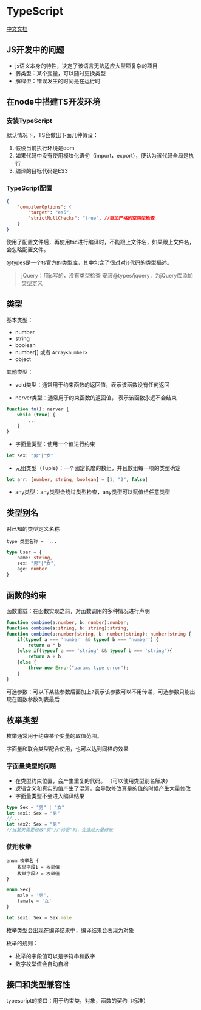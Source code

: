 # TypeScript

[中文文档](https://www.tslang.cn/docs/home.html)

## JS开发中的问题

- js语义本身的特性，决定了该语言无法适应大型项复杂的项目
- 弱类型：某个变量，可以随时更换类型
- 解释型：错误发生的时间是在运行时

## 在node中搭建TS开发环境

### 安装TypeScript

默认情况下，TS会做出下面几种假设：

1. 假设当前执行环境是dom
2. 如果代码中没有使用模块化语句（import，export），便认为该代码全局是执行
3. 编译的目标代码是ES3

### TypeScript配置

```json
{
    "compilerOptions": {
        "target": "es5",
        "strictNullChecks": "true", //更加严格的空类型检查
    }
}
```

使用了配置文件后，再使用tsc进行编译时，不能跟上文件名，如果跟上文件名，会忽略配置文件。

@types是一个ts官方的类型库，其中包含了很对对js代码的类型描述。

>jQuery：用js写的，没有类型检查
>安装@types/jquery，为jQuery库添加类型定义

## 类型

基本类型：

- number
- string
- boolean
- number[] 或者 `Array<number>`
- object

其他类型：

- void类型：通常用于约束函数的返回值，表示该函数没有任何返回

- nerver类型：通常用于约束函数的返回值， 表示该函数永远不会结束

```ts
function fn(): nerver {
    while (true) {
        ...
    }
}
```

- 字面量类型：使用一个值进行约束

```ts
let sex: "男"|"女"
```

- 元组类型（Tuple）：一个固定长度的数组，并且数组每一项的类型确定

```ts
let arr: [number, string, boolean] = [1, "2", false]
```

- any类型：any类型会绕过类型检查，any类型可以赋值给任意类型

## 类型别名

对已知的类型定义名称

`type 类型名称 =  ...`

```ts
type User = {
    name: string,
    sex: "男"|"女",
    age: number
}
```

## 函数的约束

函数重载：在函数实现之前，对函数调用的多种情况进行声明

```TypeScript
function combine(a:number, b: number):number;
function combine(a:string, b: string):string;
function combine(a:number|string, b: number|string): number|string {
    if(typeof a === 'number' && typeof b === 'number') {
        return a * b
    }else if(typeof a === 'string' && typeof b === 'string'){
        return a + b
    }else {
        throw new Error("params type error");
    }
}
```

可选参数：可以下某些参数后面加上`?`表示该参数可以不用传递，可选参数只能出现在函数参数列表最后

## 枚举类型

枚举通常用于约束某个变量的取值范围。

字面量和联合类型配合使用，也可以达到同样的效果

### 字面量类型的问题

- 在类型约束位置，会产生重复的代码。 （可以使用类型别名解决）
- 逻辑含义和真实的值产生了混淆，会导致修改真是的值的时候产生大量修改
- 字面量类型不会进入编译结果

```ts
type Sex = "男" | "女"
let sex1: Sex = "男"
//...
let sex2: Sex = "男"
//当某天需要修改"男"为"帅哥"时，会造成大量修改
```

### 使用枚举

```
enum 枚举名 {
    枚举字段1 = 枚举值
    枚举字段2 = 枚举值
}
```

```ts
enum Sex{
    male = '男',
    famale = '女'
}

let sex1: Sex = Sex.male
```

枚举类型会出现在编译结果中，编译结果会表现为对象

枚举的规则：

- 枚举的字段值可以是字符串和数字
- 数字枚举值会自动自增

## 接口和类型兼容性

typescript的接口：用于约束类，对象，函数的契约（标准）



